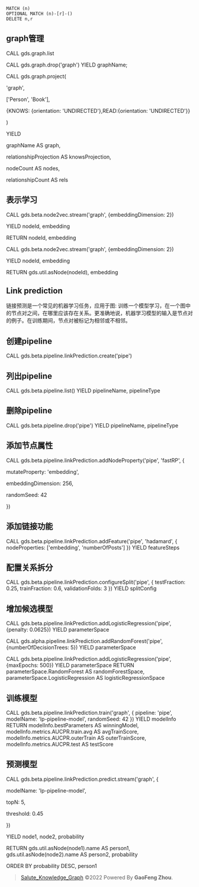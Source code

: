 

    MATCH (n)
    OPTIONAL MATCH (n)-[r]-()
    DELETE n,r

## graph管理



CALL gds.graph.list

CALL gds.graph.drop('graph') YIELD graphName;



CALL gds.graph.project(

  'graph',                    

  ['Person', 'Book'],                             

  {KNOWS: {orientation: 'UNDIRECTED'},READ:{orientation: 'UNDIRECTED'}}

)

YIELD

  graphName AS graph,

  relationshipProjection AS knowsProjection,

  nodeCount AS nodes,

  relationshipCount AS rels



## 表示学习

CALL gds.beta.node2vec.stream('graph', {embeddingDimension: 2})

YIELD nodeId, embedding

RETURN nodeId, embedding



CALL gds.beta.node2vec.stream('graph', {embeddingDimension: 2})

YIELD nodeId, embedding

RETURN gds.util.asNode(nodeId), embedding

## Link prediction



链接预测是一个常见的机器学习任务，应用于图: 训练一个模型学习，在一个图中的节点对之间，在哪里应该存在关系。更准确地说，机器学习模型的输入是节点对的例子。在训练期间，节点对被标记为相邻或不相邻。



## 创建pipeline

CALL gds.beta.pipeline.linkPrediction.create('pipe')



## 列出pipeline

CALL gds.beta.pipeline.list()
YIELD pipelineName, pipelineType



## 删除pipeline

CALL gds.beta.pipeline.drop('pipe')
YIELD pipelineName, pipelineType





## 添加节点属性

CALL gds.beta.pipeline.linkPrediction.addNodeProperty('pipe', 'fastRP', {

  mutateProperty: 'embedding',

  embeddingDimension: 256,

  randomSeed: 42

})





## 添加链接功能



CALL gds.beta.pipeline.linkPrediction.addFeature('pipe', 'hadamard', {  nodeProperties: ['embedding', 'numberOfPosts'] }) YIELD featureSteps



## 配置关系拆分

CALL gds.beta.pipeline.linkPrediction.configureSplit('pipe', {
  testFraction: 0.25,
  trainFraction: 0.6,
  validationFolds: 3
})
YIELD splitConfig



## 增加候选模型

CALL gds.beta.pipeline.linkPrediction.addLogisticRegression('pipe', {penalty: 0.0625}) YIELD parameterSpace

CALL gds.alpha.pipeline.linkPrediction.addRandomForest('pipe', {numberOfDecisionTrees: 5})
YIELD parameterSpace

CALL gds.beta.pipeline.linkPrediction.addLogisticRegression('pipe', {maxEpochs: 500})
YIELD parameterSpace
RETURN parameterSpace.RandomForest AS randomForestSpace, parameterSpace.LogisticRegression AS logisticRegressionSpace



## 训练模型

CALL gds.beta.pipeline.linkPrediction.train('graph', {
  pipeline: 'pipe',
  modelName: 'lp-pipeline-model',
  randomSeed: 42
}) YIELD modelInfo
RETURN
  modelInfo.bestParameters AS winningModel,
  modelInfo.metrics.AUCPR.train.avg AS avgTrainScore,
  modelInfo.metrics.AUCPR.outerTrain AS outerTrainScore,
  modelInfo.metrics.AUCPR.test AS testScore



## 预测模型

CALL gds.beta.pipeline.linkPrediction.predict.stream('graph', {

  modelName: 'lp-pipeline-model',

  topN: 5,

  threshold: 0.45

})

 YIELD node1, node2, probability

 RETURN gds.util.asNode(node1).name AS person1, gds.util.asNode(node2).name AS person2, probability

 ORDER BY probability DESC, person1





> [Salute_Knowledge_Graph](https://github.com/Nicolas-gaofeng/Salute_Knowledge_Graph) ©2022 Powered By **GaoFeng Zhou**.
